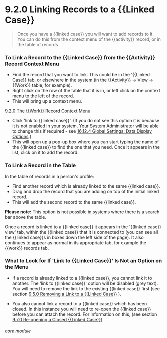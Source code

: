 # 9.2.0 Linking Records to a {{Linked Case}}

> Once you have a {{linked case}} you will want to add records to it. You can do this from the context menu of the {{activity}} record, or in the table of records

### To Link a Record to the {{Linked Case}} from the {{Activity}} Record Context Menu

- Find the record that you want to link. This could be in the '{{Linked Case}} tab, or elsewhere in the system (in the {{Activity}} -> View -> {{Work}} table, for example). 
- Right click on the row of the table that it is in, or left click on the context menu to the left of the record. 
- This will bring up a context menu. 

[9.2.0 The {{Work}} Record Context Menu](/help/index/p/9.2.0a.png)


- Click 'link to {{linked case}}'. (If you do not see this option it is because it is not enabled in your system. Your System Administrator will be able to change this if required - see [16.12.4 Global Settings: Data Display Options](/help/index/p/16.12.4).) 
- This will open up a pop-up box where you can start typing the name of the {{linked case}} to find the one that you need. Once it appears in the list, click on it to add the record.

### To Link a Record in the Table

In the table of records in a person's profile:
- Find another record which is already linked to the same {{linked case}}. 
- Drag and drop the record that you are adding on top of the initial linked record.
- This will add the second record to the same {{linked case}}. 

**Please note:** This option is not possible in systems where there is a search bar above the table. 



Once a record is linked to a {{linked case}} it appears in the '{{linked case}} view' tab, within the {{linked case}} that it is connected to (you can see all the {{linked case}}s in boxes down the left side of the page). It also continues to appear as normal in its appropriate tab, for example the {{work}} records tab. 


### What to Look for If 'Link to {{Linked Case}}' Is Not an Option on the Menu

- If a record is already linked to a {{linked case}}, you cannot link it to another. The 'link to {{linked case}}' option will be disabled (grey text). You will need to remove the link to the existing {{linked case}} first (see section [9.5.0  Removing a Link to a {{Linked Case}}](/help/index//p/9.5.0) ).

- You also cannot link a record to a {{linked case}} which has been closed. In this instance you will need to re-open the {{linked case}} before you can attach the record. For information on this, (see section [9.7.0 Re-opening a Closed {{Linked Case}}](/help/index//p/9.7.0)).


###### core module

